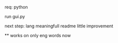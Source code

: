 req:
python


run gui.py


next step:
lang
meaningfull readme
little improvement 

** works on only eng words now
